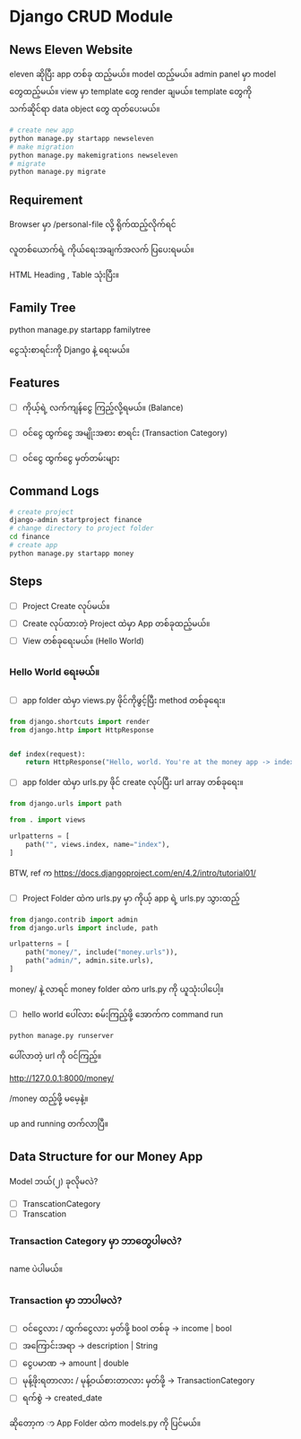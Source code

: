 # Django CRUD Module

## News Eleven Website 

eleven ဆိုပြီး app တစ်ခု ထည့်မယ်။
model ထည့်မယ်။
admin panel မှာ model တွေထည့်မယ်။
view မှာ template တွေ render ချမယ်။
template တွေကို သက်ဆိုင်ရာ data object တွေ ထုတ်ပေးမယ်။


```bash
# create new app
python manage.py startapp newseleven
# make migration
python manage.py makemigrations newseleven
# migrate
python manage.py migrate
```


## Requirement

Browser မှာ /personal-file လို့ ရိုက်ထည့်လိုက်ရင်

လူတစ်ယောက်ရဲ့ ကိုယ်ရေးအချက်အလက် ပြပေးရမယ်။

HTML Heading , Table သုံးပြီး။




## Family Tree

python manage.py startapp familytree

ငွေသုံးစာရင်းကို Django နဲ့ ရေးမယ်။

## Features

- [ ] ကိုယ့်ရဲ့ လက်ကျန်ငွေ ကြည့်လို့ရမယ်။ (Balance)
- [ ] ဝင်ငွေ ထွက်ငွေ အမျိုးအစား စာရင်း (Transaction Category)
- [ ] ဝင်ငွေ ထွက်ငွေ မှတ်တမ်းများ


## Command Logs
```bash
# create project
django-admin startproject finance
# change directory to project folder
cd finance
# create app
python manage.py startapp money
```


## Steps

- [ ] Project Create လုပ်မယ်။
- [ ] Create လုပ်ထားတဲ့ Project ထဲမှာ App တစ်ခုထည့်မယ်။
- [ ] View တစ်ခုရေးမယ်။​ (Hello World)

### Hello World ရေးမယ်။

- [ ] app folder ထဲမှာ views.py ဖိုင်ကိုဖွင့်ပြီး method တစ်ခုရေး။

```python
from django.shortcuts import render
from django.http import HttpResponse


def index(request):
    return HttpResponse("Hello, world. You're at the money app -> index method")
```

- [ ] app folder ထဲမှာ urls.py ဖိုင် create လုပ်ပြီး url array တစ်ခုရေး။

```python
from django.urls import path

from . import views

urlpatterns = [
    path("", views.index, name="index"),
]
```

BTW, ref က https://docs.djangoproject.com/en/4.2/intro/tutorial01/

- [ ] Project Folder ထဲက urls.py မှာ ကိုယ့် app ရဲ့ urls.py သွားထည့်

```python
from django.contrib import admin
from django.urls import include, path

urlpatterns = [
    path("money/", include("money.urls")),
    path("admin/", admin.site.urls),
]
```

money/ နဲ့ လာရင် money folder ထဲက urls.py ကို ယူသုံးပါပေါ့။

- [ ] hello world ပေါ်လား စမ်းကြည့်ဖို့ အောက်က command run

```bash
python manage.py runserver
```

ပေါ်လာတဲ့ url ကို ဝင်ကြည့်။

http://127.0.0.1:8000/money/

/money  ထည့်ဖို့ မမေ့နဲ့။

up and running တက်လာပြီ။


## Data Structure for our Money App

Model ဘယ်(၂) ခုလိုမလဲ?

- [ ] TranscationCategory
- [ ] Transcation

### Transaction Category မှာ ဘာတွေပါမလဲ?

name ပဲ​ပါမယ်။

### Transaction မှာ ဘာပါမလဲ?

- [ ] ဝင်ငွေလား / ထွက်ငွေလား မှတ်ဖို့ bool တစ်ခု -> income | bool
- [ ] အကြောင်းအရာ -> description | String
- [ ] ငွေပမာဏ -> amount | double
- [ ] မုန့်ဖိုးရတာလား / မုန့်ဝယ်စားတာလား မှတ်ဖို့ -> TransactionCategory
- [ ] ရက်စွဲ -> created_date

ဆိုတော့က ာ App Folder ထဲက models.py ကို ပြင်မယ်။

```python


```

